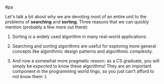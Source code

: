 #pa 

Let's talk a bit about why we are devoting most of an entire unit to the problems of **searching** and **sorting**. Three reasons that we can quickly mention (probably a few more out there):

1. Sorting is a widely used algorithm in many real-world applications.

2. Searching and sorting algorithms are useful for exploring more general concepts like algorithmic design patterns and algorithmic complexity.

3. And now a somewhat more pragmatic reason: as a CS graduate, you will simply be _expected_ to know these algorithms! They are an important component in the programming world lingo, so you just can't afford to not know them :)